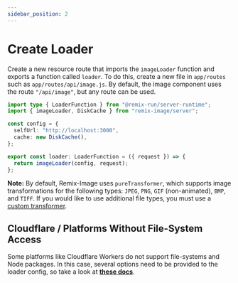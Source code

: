 ```yaml
---
sidebar_position: 2
---
```


# Create Loader

Create a new resource route that imports the `imageLoader` function and exports a function called `loader`.
To do this, create a new file in `app/routes` such as `app/routes/api/image.js`.
By default, the image component uses the route `"/api/image"`, but any route can be used.
```typescript jsx
import type { LoaderFunction } from "@remix-run/server-runtime";
import { imageLoader, DiskCache } from "remix-image/server";

const config = {
  selfUrl: "http://localhost:3000",
  cache: new DiskCache(),
};

export const loader: LoaderFunction = ({ request }) => {
  return imageLoader(config, request);
};
```

**Note:**
By default, Remix-Image uses `pureTransformer`, which supports image transformations for the following types: `JPEG`, `PNG`, `GIF` (non-animated), `BMP`, and `TIFF`.
If you would like to use additional file types, you must use a [custom transformer](../loader.md).

## Cloudflare / Platforms Without File-System Access
Some platforms like Cloudflare Workers do not support file-systems and Node packages.
In this case, several options need to be provided to the loader config, so take a look at **[these docs](../tutorial-extras/cloudflare.md)**.
